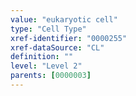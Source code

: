```yaml
---
value: "eukaryotic cell"
type: "Cell Type"
xref-identifier: "0000255"
xref-dataSource: "CL"
definition: ""
level: "Level 2"
parents: [0000003]
---
```

